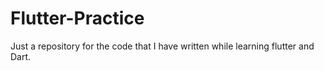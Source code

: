 # Flutter-Practice
Just a repository for the code that I have written while learning flutter and Dart.
